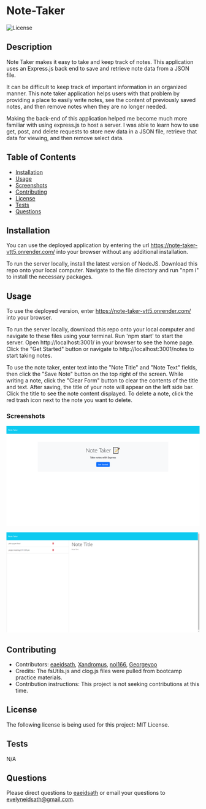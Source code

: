 # Note-Taker

![License](https://img.shields.io/badge/License-MIT-yellow.svg)

## Description
    
Note Taker makes it easy to take and keep track of notes. This application uses an Express.js back end to save and retrieve note data from a JSON file.

It can be difficult to keep track of important information in an organized manner. This note taker application helps users with that problem by providing a place to easily write notes, see the content of previously saved notes, and then remove notes when they are no longer needed.

Making the back-end of this application helped me become much more familiar with using express.js to host a server. I was able to learn how to use get, post, and delete requests to store new data in a JSON file, retrieve that data for viewing, and then remove select data.
    
## Table of Contents
    
- [Installation](#installation)
- [Usage](#usage)
- [Screenshots](#screenshots)
- [Contributing](#contributing)
- [License](#license)
- [Tests](#tests)
- [Questions](#questions)
    
## Installation

You can use the deployed application by entering the url https://note-taker-vtt5.onrender.com/ into your browser without any additional installation.

To run the server locally, install the latest version of NodeJS. Download this repo onto your local computer. Navigate to the file directory and run "npm i" to install the necessary packages.   
    
## Usage

To use the deployed version, enter https://note-taker-vtt5.onrender.com/ into your browser.

To run the server locally, download this repo onto your local computer and navigate to these files using your terminal. Run 'npm start' to start the server.
Open http://localhost:3001/ in your browser to see the home page. Click the "Get Started" button or navigate to http://localhost:3001/notes to start taking notes.

To use the note taker, enter text into the "Note Title" and "Note Text" fields, then click the "Save Note" button on the top right of the screen. While writing a note, click the "Clear Form" button to clear the contents of the title and text.
After saving, the title of your note will appear on the left side bar. Click the title to see the note content displayed.
To delete a note, click the red trash icon next to the note you want to delete.

### Screenshots

![Home page screenshot](./media/home_page.png)

![Note page screenshot](./media/note_page.png)
    
## Contributing

- Contributors: [eaeidsath](github.com/eaeidsath), [Xandromus](https://github.com/Xandromus), [nol166](https://github.com/nol166), [Georgeyoo](https://github.com/Georgeyoo)
- Credits: The fsUtils.js and clog.js files were pulled from bootcamp practice materials.
- Contribution instructions: This project is not seeking contributions at this time.
    
## License

The following license is being used for this project: MIT License.
    
## Tests

N/A

## Questions

Please direct questions to [eaeidsath](github.com/eaeidsath) or email your questions to evelyneidsath@gmail.com.